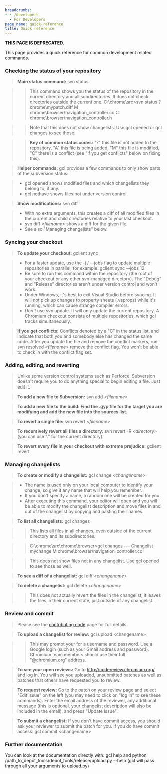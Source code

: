 ```yaml
---
breadcrumbs:
- - /developers
  - For Developers
page_name: quick-reference
title: Quick reference
---
```


**THIS PAGE IS DEPRECATED.**

This page provides a quick reference for common development related commands.

### Checking the status of your repository

> **Main status command:** svn status

> > This command shows you the status of the repository in the current directory
> > and all subdirectories. It does not check directories outside the current
> > one. C:\\chrome\\src&gt;svn status
> > ? chrome\\mypatch.diff
> > M chrome\\browser\\navigation_controller.cc
> > C chrome\\browser\\navigation_controller.h

> > Note that this does not show changelists. Use gcl opened or gcl changes to
> > see those.

> > **Key of common status codes:** "?" this file is not added to the
> > repository, "A" this file is being added, "M" this file is modified, "C"
> > there is a conflict (see "if you get conflicts" below on fixing this).

> **Helper commands:** gcl provides a few commands to only show parts of the
> subversion status:

> *   gcl opened shows modified files and which changelists they belong
              to, if any.
> *   gcl nothave shows files not under version control.

> **Show modifications:** svn diff

> *   With no extra arguments, this creates a diff of all modified files
              in the current and child directories relative to your last
              checkout.
> *   svn diff *&lt;filename&gt;* shows a diff for the given file.
> *   See also "Managing changelists" below.

### Syncing your checkout

> **To update your checkout:** gclient sync

> *   For a faster update, use the -j / --jobs flag to update multiple
              repositories in parallel, for example: gclient sync --jobs 12
> *   Be sure to run this command within the repository (the root of
              your checkout or any other svn-managed directory). The "Debug" and
              "Release" directories aren't under version control and won't work.
> *   Under Windows, it's best to exit Visual Studio before syncing. It
              will not pick up changes to property sheets (.vsprops) while it's
              running, which can cause strange compiler errors.
> *   *Don't* use svn update. It will only update the current
              repository. A Chromium checkout consists of multiple repositories,
              which gcl tracks simultaneously.

> **If you get conflicts:** Conflicts denoted by a "C" in the status list, and
> indicate that both you and somebody else has changed the same code. After you
> update the file and remove the conflict markers, run svn resolved
> *&lt;filename&gt;* remove the conflict flag. You won't be able to check in
> with the conflict flag set.

### Adding, editing, and reverting

> Unlike some version control systems such as Perforce, Subversion doesn't
> require you to do anything special to begin editing a file. Just edit it.

> **To add a new file to Subversion:** svn add *&lt;filename&gt;*

> **To add a new file to the build: Find the .gyp file for the target you are
> modifying and add the new file into the sources list.**

> **To revert a single file:** svn revert *&lt;filename&gt;*

> **To recursively revert all files a directory:** svn revert -R
> *&lt;directory&gt;* (you can use "." for the current directory).

> **To revert every file in your checkout with extreme prejudice:** gclient
> revert

### Managing changelists

> **To create or modify a changelist:** gcl change *&lt;changename&gt;*

> *   The name is used only on your local computer to identify your
              change, so give it any name that will help you remember.
> *   If you don't specify a name, a random one will be created for you.
> *   After executing this command, your editor will open and you will
              be able to modify the changelist description and move files in and
              out of the changelist by copying and pasting their names.

> **To list all changelists:** gcl changes

> > This lists all files in all changes, even outside of the current directory
> > and its subdirectories.

> > C:\\chrome\\src\\chrome\\browser&gt;gcl changes
> > --- Changelist mychange
> > M chrome\\browser\\navigation_controller.cc

> > This does not show files not in any changelist. Use gcl opened to see those
> > as well.

> **To see a diff of a changelist:** gcl diff *&lt;changename&gt;*

> **To delete a changelist:** gcl delete *&lt;changename&gt;*

> > This does not actually revert the files in the changelist, it leaves the
> > files in their current state, just outside of any changelist.

### Review and commit

> Please see the
> [contributing code](https://chromium.googlesource.com/chromium/src/+/main/docs/contributing.md)
> page for full details.

> **To upload a changelist for review:** gcl upload &lt;changename&gt;

> > This may prompt your for a username and password. Use a Google login (such
> > as your Gmail address and password). Chromium team members should use their
> > full "@chromium.org" address.

> **To see your open reviews:** Go to <http://codereview.chromium.org/> and log
> in. You will see you uploaded, unsubmitted patches as well as patches that
> others have requested you to review.

> **To request review:** Go to the patch on your review page and select "Edit
> issue" on the left (you may need to click on "log in" to see these commands).
> Enter the email address of the reviewer, any additional message (this is
> optional, your changelist description will also be included in the email), and
> press "Update issue".

> **To submit a changelist:** If you don't have commit access, you should ask
> your reviewer to submit the patch for you. If you do have commit access: gcl
> commit &lt;changename&gt;

### Further documentation

You can look at the documentation directly with:
gcl help
and
python /path_to_depot_tools/depot_tools/release/upload.py --help
(gcl will pass through all your arguments to upload.py)
